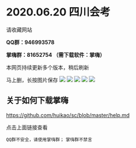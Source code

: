 # 2020.06.20 四川会考

请收藏网站

**QQ群：946993578**

**掌嗨群：81652754 （需下载软件：掌嗨）**

本网页持续更新多个版本，稍后刷新

马上删，长按图片保存
![](http://10240.cc/hk/wa.png)
![](http://10240.cc/hk/zz123.jpg)
![](http://10240.cc/hk/qq.jpg)
![](http://10240.cc/hk/qq2.jpg)
![](http://10240.cc/hk/1.jpg)

## 关于如何下载掌嗨
https://github.com/huikao/sc/blob/master/help.md

点击上面链接查看

`QQ群不安全，请使用掌嗨群；`
`掌嗨群不禁言`